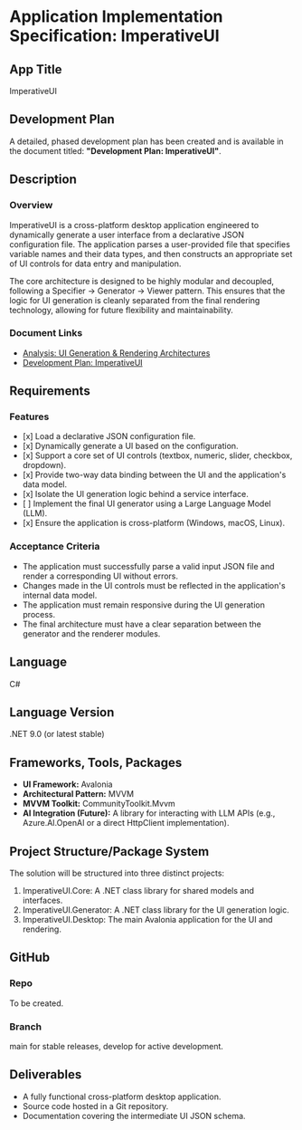 # **Application Implementation Specification: ImperativeUI**

## **App Title**

ImperativeUI

## **Development Plan**

A detailed, phased development plan has been created and is available in the document titled: **"Development Plan: ImperativeUI"**.

## **Description**

### **Overview**

ImperativeUI is a cross-platform desktop application engineered to dynamically generate a user interface from a declarative JSON configuration file. The application parses a user-provided file that specifies variable names and their data types, and then constructs an appropriate set of UI controls for data entry and manipulation.

The core architecture is designed to be highly modular and decoupled, following a Specifier \-\> Generator \-\> Viewer pattern. This ensures that the logic for UI generation is cleanly separated from the final rendering technology, allowing for future flexibility and maintainability.

### **Document Links**

* [Analysis: UI Generation & Rendering Architectures](https://www.google.com/search?q=immersive://imperativeui_viewer_options_analysis)  
* [Development Plan: ImperativeUI](https://www.google.com/search?q=immersive://imperativeui_development_plan)

## **Requirements**

### **Features**

* \[x\] Load a declarative JSON configuration file.  
* \[x\] Dynamically generate a UI based on the configuration.  
* \[x\] Support a core set of UI controls (textbox, numeric, slider, checkbox, dropdown).  
* \[x\] Provide two-way data binding between the UI and the application's data model.  
* \[x\] Isolate the UI generation logic behind a service interface.  
* \[ \] Implement the final UI generator using a Large Language Model (LLM).  
* \[x\] Ensure the application is cross-platform (Windows, macOS, Linux).

### **Acceptance Criteria**

* The application must successfully parse a valid input JSON file and render a corresponding UI without errors.  
* Changes made in the UI controls must be reflected in the application's internal data model.  
* The application must remain responsive during the UI generation process.  
* The final architecture must have a clear separation between the generator and the renderer modules.

## **Language**

C\#

## **Language Version**

.NET 9.0 (or latest stable)

## **Frameworks, Tools, Packages**

* **UI Framework:** Avalonia  
* **Architectural Pattern:** MVVM  
* **MVVM Toolkit:** CommunityToolkit.Mvvm  
* **AI Integration (Future):** A library for interacting with LLM APIs (e.g., Azure.AI.OpenAI or a direct HttpClient implementation).

## **Project Structure/Package System**

The solution will be structured into three distinct projects:

1. ImperativeUI.Core: A .NET class library for shared models and interfaces.  
2. ImperativeUI.Generator: A .NET class library for the UI generation logic.  
3. ImperativeUI.Desktop: The main Avalonia application for the UI and rendering.

## **GitHub**

### **Repo**

To be created.

### **Branch**

main for stable releases, develop for active development.

## **Deliverables**

* A fully functional cross-platform desktop application.  
* Source code hosted in a Git repository.  
* Documentation covering the intermediate UI JSON schema.